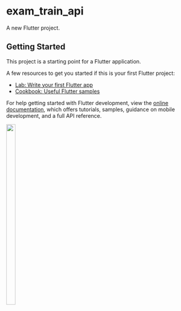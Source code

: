 # exam_train_api

A new Flutter project.

## Getting Started

This project is a starting point for a Flutter application.

A few resources to get you started if this is your first Flutter project:

- [Lab: Write your first Flutter app](https://docs.flutter.dev/get-started/codelab)
- [Cookbook: Useful Flutter samples](https://docs.flutter.dev/cookbook)

For help getting started with Flutter development, view the
[online documentation](https://docs.flutter.dev/), which offers tutorials,
samples, guidance on mobile development, and a full API reference.
<p> 
  <img src = "https://user-images.githubusercontent.com/121473709/236601390-5805699a-0a68-41ce-9025-82211b8cf252.png" width=22% height=35%>
</p>



